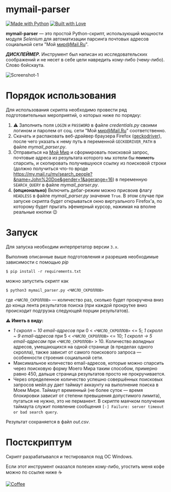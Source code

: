 mymail-parser
==========
[![Made with Python](https://forthebadge.com/images/badges/made-with-python.svg)](https://www.python.org/downloads/)
[![Built with Love](https://forthebadge.com/images/badges/built-with-love.svg)](https://emojipedia.org/growing-heart/)

**mymail-parser** — это простой Python-скрипт, использующий мощности модуля *Selenium* для автоматизации парсинга почтовых адресов социальной сети "Мой мир@Mail.Ru".

***ДИСКЛЕЙМЕР.*** Инструмент был написан из исследовательских соображений и не несет в себе цели навредить кому-либо (чему-либо). Слово бойскаута.

![Screenshot-1](https://user-images.githubusercontent.com/23141800/43039200-281d9388-8d31-11e8-8b52-565d30248bc8.png "Немного скриншотов")

Порядок использования
==========
Для использования скрипта необходимо провести ряд подготовительных мероприятий, о которых ниже по порядку:

 1. :warning: Заполнить поля `LOGIN` и `PASSWORD` в файле *credentials.py* своими логином и паролем от соц. сети "Мой мир@Mail.Ru" соответственно.
 2. Скачать и распаковать веб-драйвер браузера Firefox ([geckodriver](https://github.com/mozilla/geckodriver/releases/latest)), после чего указать к нему путь в переменной `GECKODRIVER_PATH` в файле *mymail_parser.py*.
 3. Отправиться на [Мой Мир](https://my.mail.ru/) и сформировать поисковой запрос, почтовые адреса из результата которого мы хотели бы ~~поиметь~~ спарсить, и скопировать получившуюся ссылку из поисковой строки (должно получиться что-то вроде https://my.mail.ru/my/search_people?&name=John%20Doe&gender=1&agerange=16) в переменную `SEARCH_QUERY` в файле *mymail_parser.py*.
 4. **(опционально)** Включить дебаг-режим можно присвоив флагу `HEADLESS` в файле *mymail_parser.py* значение `True`. В этом случае при запуске скрипта будет открываться окно виртуального Firefox'а, по которому будет прыгать эфемерный курсор, нажимая на вполне реальные кнопки :wink:

Запуск
==========
Для запуска необходим интерпретатор версии `3.x`.

Выполнив описанные выше подготовления и разрешив необходимые зависимости с помощью *pip*
```
$ pip install -r requirements.txt
```
можно запустить скрипт как
```
$ python3 mymail_parser.py <ЧИСЛО_СКРОЛЛОВ>
```
где `<ЧИСЛО_СКРОЛЛОВ>` — количество раз, сколько будет прокручена вниз до конца лента результатов поиска (при каждой прокрутке вниз происходит подгрузка следующей порции результатов).

:warning: **Иметь в виду:**
 - *1 скролл ~ 10 email-адресов*
при 0 < `<ЧИСЛО_СКРОЛЛОВ>` <= 5;
*1 скролл ~ 9 email-адресов*
при 5 < `<ЧИСЛО_СКРОЛЛОВ>` <= 10;
*1 скролл → 5 email-адресам*
при `<ЧИСЛО_СКРОЛЛОВ>` > 10.
Количество *валидных* адресов, умещающихся на одной странице (в пределах одного скролла), также зависит от самого поискового запроса — особенности строения социальной сети.
- Максимальное количество email-адресов, которые можно спарсить через поисковую форму Моего Мира таким способом, примерно равно 450, дальше страница результатов просто не прокручивается.
- Через определенное количество успешно совершённых поисковых запросов мейл.ру дает таймаут аккаунту на выполнение поиска в Моем Мире. Таймаут временный (не более суток — время блокировки зависит от степени превышения допустимого лимита), пугаться не нужно, это не перманент. В скрипте маячком получения таймаута служит появление сообщения `[-] Failure: server timeout or bad search query`.

Результат сохраняется в файл *out.csv*.

Постскриптум
==========
Скрипт разрабатывался и тестировался под ОС Windows.

Если этот инструмент оказался полезен кому-либо, угостить меня кофе можно по ссылке ниже :coffee:

[![Coffee](https://www.buymeacoffee.com/assets/img/custom_images/orange_img.png)](https://buymeacoff.ee/snovvcrash)
